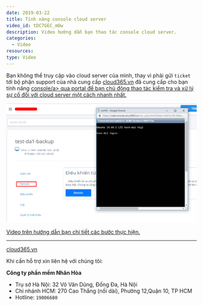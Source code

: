 ```yaml
---
date: 2019-03-22
title: Tính năng console cloud server
video_id: tDC7GEC_mOw
description: Video hướng dẫn bạn thao tác console cloud server.
categories:
  - Video
resources:
type: Video
---
```


Bạn không thể truy cập vào cloud server của mình, thay vì phải gửi `ticket` tới bộ phận support của nhà cung cấp <a href="https://cloud365.vn/" target="_blank">cloud365.vn</a> đã cung cấp cho bạn tính năng <a href="https://support.cloud365.vn/video/huong-dan-dang-nhap-cloud365/" target="_blank">console/a> qua portal để bạn chủ động thao tác kiểm tra và xử lý sự cố đối với cloud server một cách nhanh nhất.

![](/images/img-dieu-khien-vps-video/Screenshot_1261.png)

Video trên hướng dẫn bạn chi tiết các bước thực hiện.

---
<a href="https://cloud365.vn/" target="_blank">cloud365.vn</a>

Khi cần hỗ trợ xin liên hệ với chúng tôi:

**Công ty phần mềm Nhân Hòa**
- Trụ sở Hà Nội: 32 Võ Văn Dũng, Đống Đa, Hà Nội
- Chi nhánh HCM: 270 Cao Thắng (nối dài), Phường 12,Quận 10, TP HCM
- Hotline: `19006680`